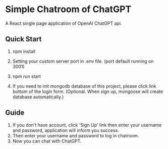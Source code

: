 # Simple Chatroom of ChatGPT

A React single page application of OpenAI ChatGPT api.

## Quick Start
1. npm install

2. Setting your custom server port in .env file. (port default running on 3001)

3. npm run start  
4. If you need to init mongodb database of this project, please click link bottom of the login form. (Optional. When sign up, mongoose will create database automatically.)

## Guide
1. If you don't have account, click 'Sign Up' link then enter your username and password, application will inform you success.
2. Then enter your username and password to log in chatroom.
3. Now you can chat with ChatGPT.
